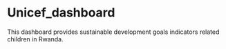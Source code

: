# Unicef_dashboard
This dashboard provides sustainable development goals indicators related children in Rwanda.
